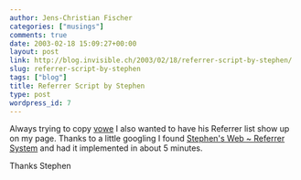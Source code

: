 ```yaml
---
author: Jens-Christian Fischer
categories: ["musings"]
comments: true
date: 2003-02-18 15:09:27+00:00
layout: post
link: http://blog.invisible.ch/2003/02/18/referrer-script-by-stephen/
slug: referrer-script-by-stephen
tags: ["blog"]
title: Referrer Script by Stephen
type: post
wordpress_id: 7
---
```


Always trying to copy [vowe](http://vowe.net) I also wanted to have his Referrer list show up on my page. Thanks to a little googling I found [Stephen's Web ~ Referrer System](http://www.downes.ca/referrers.htm) and had it implemented in about 5 minutes.

Thanks Stephen
